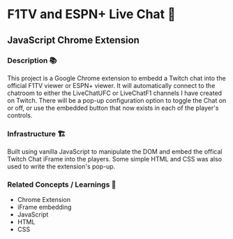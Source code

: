 # F1TV and ESPN+ Live Chat 💬

## JavaScript Chrome Extension

### Description 📚

This project is a Google Chrome extension to embedd a Twitch chat into the official F1TV viewer or ESPN+ viewer. It will automatically connect to the chatroom to either the LiveChatUFC or LiveChatF1 channels I have created on Twitch. There will be a pop-up configuration option to toggle the Chat on or off, or use the embedded button that now exists in each of the player's controls.

### Infrastructure 🏗️

Built using vanilla JavaScript to manipulate the DOM and embed the offical Twitch Chat iFrame into the players. Some simple HTML and CSS was also used to write the extension's pop-up.

### Related Concepts / Learnings 💭

* Chrome Extension
* iFrame embedding
* JavaScript
* HTML
* CSS

